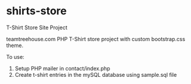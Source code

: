 # shirts-store
T-Shirt Store Site Project

teamtreehouse.com PHP T-Shirt store project with custom bootstrap.css theme.

To use:
1.  Setup PHP mailer in contact/index.php
2.  Create t-shirt entries in the mySQL database using sample.sql file
